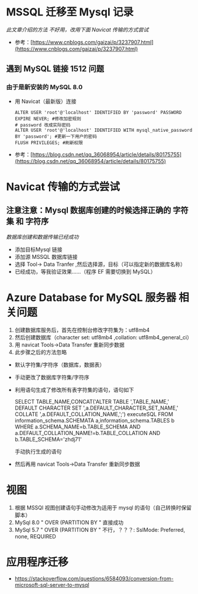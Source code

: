 # MSSQL 迁移至 Mysql 记录
*此文章介绍的方法 不好用，改用下面 Navicat 传输的方式尝试*

* 参考：[https://www.cnblogs.com/gaizai/p/3237907.html](https://www.cnblogs.com/gaizai/p/3237907.html)

## 遇到 MySQL 链接 1512 问题
### 由于是新安装的 MySQL 8.0 
  
* 用 Navicat（最新版）连接
    
      ALTER USER 'root'@'localhost' IDENTIFIED BY 'password' PASSWORD EXPIRE NEVER; #修改加密规则 
      # password 改成实际密码
      ALTER USER 'root'@'localhost' IDENTIFIED WITH mysql_native_password BY 'password'; #更新一下用户的密码
      FLUSH PRIVILEGES; #刷新权限
    
* 参考：[https://blog.csdn.net/qq_36068954/article/details/80175755](https://blog.csdn.net/qq_36068954/article/details/80175755)


# Navicat 传输的方式尝试
##  注意注意：Mysql 数据库创建的时候选择正确的 字符集 和 字符序
*数据库创建和数据传输已经成功*

* 添加目标Mysql 链接
* 添加源 MSSQL 数据库链接
* 选择 Tool-> Data Tranfer ,然后选择源，目标（可以指定新的数据库名称）
* 已经成功，等我验证效果……（程序 EF 需要切换到 MySQL）

# Azure Database for MySQL 服务器 相关问题

1) 创建数据库服务后，首先在控制台修改字符集为：utf8mb4
2) 然后创建数据库（character set: utf8mb4 ,collation: utf8mb4_general_ci）
3) 用 navicat Tools->Data Transfer 重新同步数据
4) 此步骤之后的方法忽略

* 默认字符集/字符序（数据库，数据表）
* 手动更改了数据库字符集/字符序
* 利用语句生成了修改所有表字符集的语句，语句如下
    
    SELECT TABLE_NAME,CONCAT('ALTER TABLE  ',TABLE_NAME,' DEFAULT CHARACTER SET ',a.DEFAULT_CHARACTER_SET_NAME,' COLLATE ',a.DEFAULT_COLLATION_NAME,';') executeSQL FROM information_schema.SCHEMATA a,information_schema.TABLES b
WHERE a.SCHEMA_NAME=b.TABLE_SCHEMA
AND a.DEFAULT_COLLATION_NAME!=b.TABLE_COLLATION
AND b.TABLE_SCHEMA='zhdj71' 
  
  手动执行生成的语句

* 然后再用 navicat Tools->Data Transfer 重新同步数据

# 视图 
1)  根据 MSSQl 视图创建语句手动修改为适用于 mysql 的语句（自己转换时保留脚本）
2)  MySql 8.0 " OVER (PARTITION BY " 直接成功
3)  MySql 5.7 " OVER (PARTITION BY " 不行，？？？: SslMode: Preferred, none, REQUIRED

# 应用程序迁移
 
* https://stackoverflow.com/questions/6584093/conversion-from-microsoft-sql-server-to-mysql

